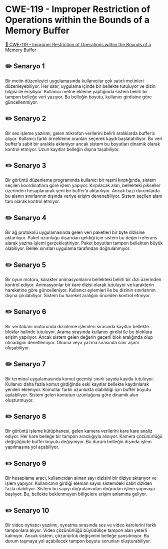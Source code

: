 # CWE-119 - Improper Restriction of Operations within the Bounds of a Memory Buffer
<a href="https://cwe.mitre.org/data/definitions/119.html" target="_blank">🔗 CWE-119 - Improper Restriction of Operations within the Bounds of a Memory Buffer</a>

## ✏️ Senaryo 1
Bir metin düzenleyici uygulamasında kullanıcılar çok satırlı metinleri düzenleyebiliyor. Her satır, uygulama içinde bir bellekte tutuluyor ve dizin bilgisi ile erişiliyor. Kullanıcı metne ekleme yaptığında sistem belirli bir tampon belleğe veri yazıyor. Bu belleğin boyutu, kullanıcı girdisine göre güncellenmiyor.

## ✏️ Senaryo 2
Bir ses işleme yazılımı, gelen mikrofon verilerini belirli aralıklarda buffer’a alıyor. Kullanıcı farklı örnekleme oranları seçerek kaydı başlatabiliyor. Bu veri buffer’a sabit bir aralıkla ekleniyor ancak sistem bu boyutları dinamik olarak kontrol etmiyor. Uzun kayıtlar belleğin dışına taşabiliyor.

## ✏️ Senaryo 3
Bir görüntü düzenleme programında kullanıcı bir resmi kırptığında, sistem seçilen koordinatlara göre işlem yapıyor. Kırpılacak alan, bellekteki pikseller üzerinden hesaplanarak yeni bir buffer’a aktarılıyor. Ancak bazı durumlarda bu alanın sınırlarının dışında veriye erişim denenebiliyor. Sistem seçilen alanı tam olarak kontrol etmiyor.

## ✏️ Senaryo 4
Bir ağ protokolü uygulamasında gelen veri paketleri bir byte dizisine aktarılıyor. Paket uzunluğu dışarıdan geldiği için sistem bu değeri referans alarak yazma işlemi gerçekleştiriyor. Paket boyutları tampon bellekten büyük olabiliyor. Bellek sınırları uygulama tarafından doğrulanmıyor.

## ✏️ Senaryo 5
Bir oyun motoru, karakter animasyonlarını bellekteki belirli bir dizi üzerinden kontrol ediyor. Animasyonlar bir kare dizisi olarak tutuluyor ve karakterin hareketine göre güncelleniyor. Kullanıcı eylemleri ile bu dizinin sınırlarının dışına çıkılabiliyor. Sistem bu hareket aralığını önceden kontrol etmiyor.

## ✏️ Senaryo 6
Bir veritabanı motorunda dizinleme işlemleri sırasında kayıtlar bellekte bloklar halinde tutuluyor. Arama sırasında kullanıcı girdisi ile bu bloklara erişim yapılıyor. Ancak sistem gelen değerin geçerli blok aralığında olup olmadığını denetlemiyor. Okuma veya yazma sırasında sınır aşımı oluşabiliyor.

## ✏️ Senaryo 7
Bir terminal uygulamasında komut geçmişi sınırlı sayıda kayıtla tutuluyor. Kullanıcı daha fazla komut girdiğinde eski kayıtlar bellekte kaydırılarak yenileri ekleniyor. Komutlar farklı uzunlukta olabildiği için buffer boyutu aşılabiliyor. Sistem gelen komutun uzunluğuna göre dinamik alan oluşturmuyor.

## ✏️ Senaryo 8
Bir görüntü işleme kütüphanesi, gelen kamera verilerini kare kare analiz ediyor. Her kare belleğe bir tampon aracılığıyla alınıyor. Kamera çözünürlüğü değiştiğinde buffer boyutu değişmiyor. Bu durum belleğin dışında işlem yapılmasına yol açabiliyor.

## ✏️ Senaryo 9
Bir hesaplama aracı, kullanıcıdan alınan sayı dizisini bir diziye aktarıyor ve işlem yapıyor. Kullanıcının girdiği eleman sayısı sistemdeki sabit diziden fazla olabiliyor. Sistem bu sayıyı doğrulamadan doğrudan işlem yapmaya başlıyor. Bu, bellekte beklenmeyen bölgelere erişim anlamına geliyor.

## ✏️ Senaryo 10
Bir video oynatıcı yazılımı, oynatma sırasında ses ve video karelerini farklı tamponlara alıyor. Video çözünürlüğü büyüdükçe tampon alan yeterli kalmıyor. Ancak sistem, çözünürlük değişimini belleğe yansıtmıyor. Bu durum taşmaya yol açabilecek tampon boyutu sorunları oluşturabiliyor.

